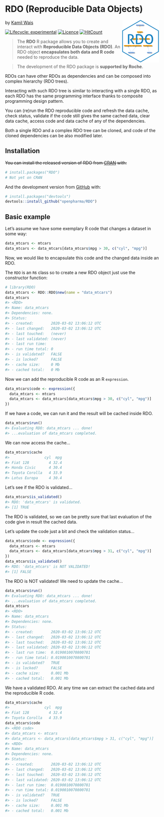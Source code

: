 
<!-- README.md is generated from README.Rmd. Please edit that file -->

# RDO (Reproducible Data Objects)

<img src='man/figures/logo.png' align="right" height="139" />

by [Kamil Wais](https://kalimu.github.io/)

<!-- badges: start -->

[![Lifecycle:
experimental](https://img.shields.io/badge/lifecycle-experimental-orange.svg)](https://www.tidyverse.org/lifecycle/#experimental)
[![Licence](https://img.shields.io/badge/licence-MIT-blue.svg)](https://www.r-project.org/Licenses/MIT)
[![HitCount](http://hits.dwyl.com/openpharma/rdo.svg)](http://hits.dwyl.com/openpharma/rdo)
<!-- badges: end -->

> The **RDO** R package allows you to create and interact with
> **Reproducible Data Objects (RDO)**. An RDO object **encapsulates both
> data and R code** needed to reproduce the data.

> The development of the RDO package is **supported by Roche**.

RDOs can have other RDOs as dependencies and can be composed into
complex hierarchy (RDO trees).

Interacting with such RDO tree is similar to interacting with a single
RDO, as each RDO has the same programming interface thanks to composite
programming design pattern.

You can (re)run the RDO reproducible code and refresh the data cache,
check status, validate if the code still gives the same cached data,
clear data cache, access code and data cache of any of the dependencies.

Both a single RDO and a complex RDO tree can be cloned, and code of the
cloned dependencies can be also modified later.

## Installation

~~You can install the released version of RDO from
[CRAN](https://CRAN.R-project.org) with:~~

``` r
# install.packages("RDO")
# Not yet on CRAN
```

And the development version from [GitHub](https://github.com/) with:

``` r
# install.packages("devtools")
devtools::install_github("openpharma/RDO")
```

## Basic example

Let’s assume we have some exemplary R code that changes a dataset in
some way:

``` r
data_mtcars <- mtcars
data_mtcars <- data_mtcars[data_mtcars$mpg > 30, c("cyl", "mpg")]
```

Now, we would like to encapsulate this code and the changed data inside
an RDO.

The `RDO` is an `R6` class so to create a new RDO object just use the
constructor function:

``` r
# library(RDO)
data_mtcars <- RDO::RDO$new(name = "data_mtcars")
data_mtcars
#> <RDO>
#> Name: data_mtcars 
#> Dependencies: none.
#> Status:
#> - created:        2020-03-02 13:06:12 UTC 
#> - last changed:   2020-03-02 13:06:12 UTC 
#> - last touched:   (never) 
#> - last validated: (never) 
#> - last run time:   
#> - run time total: 0 
#> - is validated?   FALSE 
#> - is locked?      FALSE 
#> - cache size:     0 Mb 
#> - cached total:   0 Mb
```

Now we can add the reproducible R code as an R `expression`.

``` r
data_mtcars$code <- expression({
  data_mtcars <- mtcars
  data_mtcars <- data_mtcars[data_mtcars$mpg > 30, c("cyl", "mpg")]
})
```

If we have a code, we can run it and the result will be cached inside
RDO.

``` r
data_mtcars$run()
#> Evaluating RDO: data_mtcars ... done!
#> ...evaluation of data_mtcars completed.
```

We can now access the cache…

``` r
data_mtcars$cache
#>                cyl  mpg
#> Fiat 128         4 32.4
#> Honda Civic      4 30.4
#> Toyota Corolla   4 33.9
#> Lotus Europa     4 30.4
```

Let’s see if the RDO is validated…

``` r
data_mtcars$is_validated()
#> RDO: 'data_mtcars' is validated.
#> [1] TRUE
```

The RDO is validated, so we can be pretty sure that last evaluation of
the code give in result the cached data.

Let’s update the code just a bit and check the validation status…

``` r
data_mtcars$code <- expression({
  data_mtcars <- mtcars
  data_mtcars <- data_mtcars[data_mtcars$mpg > 31, c("cyl", "mpg")]
})
data_mtcars$is_validated()
#> RDO: 'data_mtcars' is NOT VALIDATED!
#> [1] FALSE
```

The RDO is NOT validated\! We need to update the cache…

``` r
data_mtcars$run()
#> Evaluating RDO: data_mtcars ... done!
#> ...evaluation of data_mtcars completed.
data_mtcars
#> <RDO>
#> Name: data_mtcars 
#> Dependencies: none.
#> Status:
#> - created:        2020-03-02 13:06:12 UTC 
#> - last changed:   2020-03-02 13:06:12 UTC 
#> - last touched:   2020-03-02 13:06:12 UTC 
#> - last validated: 2020-03-02 13:06:12 UTC 
#> - last run time:  0.0190010070800781 
#> - run time total: 0.0190010070800781 
#> - is validated?   TRUE 
#> - is locked?      FALSE 
#> - cache size:     0.001 Mb 
#> - cached total:   0.001 Mb
```

We have a validated RDO. At any time we can extract the cached data and
the reproducible R code.

``` r
data_mtcars$cache
#>                cyl  mpg
#> Fiat 128         4 32.4
#> Toyota Corolla   4 33.9
data_mtcars$code
#> <RDO code>
#> data_mtcars <- mtcars
#> data_mtcars <- data_mtcars[data_mtcars$mpg > 31, c("cyl", "mpg")]
#> <RDO>
#> Name: data_mtcars 
#> Dependencies: none.
#> Status:
#> - created:        2020-03-02 13:06:12 UTC 
#> - last changed:   2020-03-02 13:06:12 UTC 
#> - last touched:   2020-03-02 13:06:12 UTC 
#> - last validated: 2020-03-02 13:06:12 UTC 
#> - last run time:  0.0190010070800781 
#> - run time total: 0.0190010070800781 
#> - is validated?   TRUE 
#> - is locked?      FALSE 
#> - cache size:     0.001 Mb 
#> - cached total:   0.001 Mb
```
